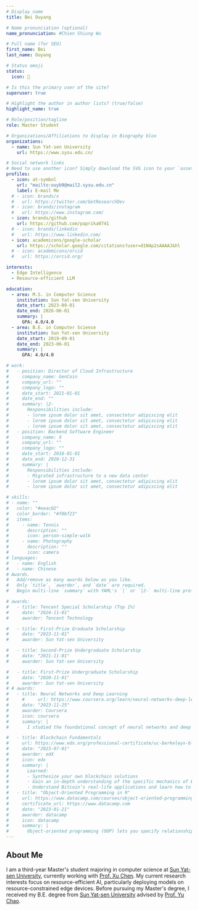 ```yaml
---
# Display name
title: Bei Ouyang

# Name pronunciation (optional)
name_pronunciation: #Chien Shiung Wu

# Full name (for SEO)
first_name: Bei
last_name: Ouyang

# Status emoji
status:
  icon: 🐏

# Is this the primary user of the site?
superuser: true

# Highlight the author in author lists? (true/false)
highlight_name: true

# Role/position/tagline
role: Master Student

# Organizations/Affiliations to display in Biography blox
organizations:
  - name: Sun Yat-sen University
    url: https://www.sysu.edu.cn/

# Social network links
# Need to use another icon? Simply download the SVG icon to your `assets/media/icons/` folder.
profiles:
  - icon: at-symbol
    url: "mailto:ouyb9@mail2.sysu.edu.cn"
    label: E-mail Me
  # - icon: brands/x
  #   url: https://twitter.com/GetResearchDev
  # - icon: brands/instagram
  #   url: https://www.instagram.com/
  - icon: brands/github
    url: https://github.com/paprika0741
  # - icon: brands/linkedin
  #   url: https://www.linkedin.com/
  - icon: academicons/google-scholar
    url: https://scholar.google.com/citations?user=d1N4p2sAAAAJ&hl
  # - icon: academicons/orcid
  #   url: https://orcid.org/

interests:
  - Edge Intelligence
  - Resource-efficient LLM

education:
  - area: M.S. in Computer Science
    institution: Sun Yat-sen University
    date_start: 2023-09-01
    date_end: 2026-06-01
    summary: |
      GPA: 4.0/4.0
  - area: B.E. in Computer Science
    institution: Sun Yat-sen University
    date_start: 2019-09-01
    date_end: 2023-06-01
    summary: |
      GPA: 4.0/4.0

# work:
#   - position: Director of Cloud Infrastructure
#     company_name: GenCoin
#     company_url: ""
#     company_logo: ""
#     date_start: 2021-01-01
#     date_end: ""
#     summary: |2-
#       Responsibilities include:
#       - lorem ipsum dolor sit amet, consectetur adipiscing elit
#       - lorem ipsum dolor sit amet, consectetur adipiscing elit
#       - lorem ipsum dolor sit amet, consectetur adipiscing elit
#   - position: Backend Software Engineer
#     company_name: X
#     company_url: ""
#     company_logo: ""
#     date_start: 2016-01-01
#     date_end: 2020-12-31
#     summary: |
#       Responsibilities include:
#       - Migrated infrastructure to a new data center
#       - lorem ipsum dolor sit amet, consectetur adipiscing elit
#       - lorem ipsum dolor sit amet, consectetur adipiscing elit

# skills:
# - name: ""
#   color: "#eeac02"
#   color_border: "#f0bf23"
#   items:
#     - name: Tennis
#       description: ""
#       icon: person-simple-walk
#     - name: Photography
#       description: ""
#       icon: camera
# languages:
#   - name: English
#   - name: Chinese
# Awards.
#   Add/remove as many awards below as you like.
#   Only `title`, `awarder`, and `date` are required.
#   Begin multi-line `summary` with YAML's `|` or `|2-` multi-line prefix and indent 2 spaces below.

# awards:
#   - title: Tencent Special Scholarship (Top 1%)
#     date: "2024-11-01"
#     awarder: Tencent Technology

#   - title: First-Prize Graduate Scholarship
#     date: "2023-11-01"
#     awarder: Sun Yat-sen University

#   - title: Second-Prize Undergraduate Scholarship
#     date: "2021-11-01"
#     awarder: Sun Yat-sen University

#   - title: First-Prize Undergraduate Scholarship
#     date: "2020-11-01"
#     awarder: Sun Yat-sen University
# # awards:
#   - title: Neural Networks and Deep Learning
#     #     url: https://www.coursera.org/learn/neural-networks-deep-learning
#     date: "2023-11-25"
#     awarder: Coursera
#     icon: coursera
#     summary: |
#       I studied the foundational concept of neural networks and deep learning. By the end, I was familiar with the significant technological trends driving the rise of deep learning; build, train, and apply fully connected deep neural networks; implement efficient (vectorized) neural networks; identify key parameters in a neural network’s architecture; and apply deep learning to your own applications.

#   - title: Blockchain Fundamentals
#     url: https://www.edx.org/professional-certificate/uc-berkeleyx-blockchain-fundamentals
#     date: "2023-07-01"
#     awarder: edX
#     icon: edx
#     summary: |
#       Learned:
#       - Synthesize your own blockchain solutions
#       - Gain an in-depth understanding of the specific mechanics of Bitcoin
#       - Understand Bitcoin’s real-life applications and learn how to attack and destroy Bitcoin, Ethereum, smart contracts and Dapps, and alternatives to Bitcoin’s Proof-of-Work consensus algorithm
#   - title: "Object-Oriented Programming in R"
#     url: https://www.datacamp.com/courses/object-oriented-programming-with-s3-and-r6-in-r
#     certificate_url: https://www.datacamp.com
#     date: "2023-01-21"
#     awarder: datacamp
#     icon: datacamp
#     summary: |
#       Object-oriented programming (OOP) lets you specify relationships between functions and the objects that they can act on, helping you manage complexity in your code. This is an intermediate level course, providing an introduction to OOP, using the S3 and R6 systems. S3 is a great day-to-day R programming tool that simplifies some of the functions that you write. R6 is especially useful for industry-specific analyses, working with web APIs, and building GUIs.
---
```


## About Me

I am a third-year Master's student majoring in computer science at [Sun Yat-sen University](https://www.sysu.edu.cn/), currently working with [Prof. Xu Chen](https://sites.google.com/view/xcsysu/home). My current research interests focus on resource-efficient AI, particularly deploying models on resource-constrained edge devices. Before pursuing my Master's degree, I received my B.E. degree from [Sun Yat-sen University](https://www.sysu.edu.cn/) advised by [Prof. Yu Chao](https://cse.sysu.edu.cn/teacher/YuChao).
